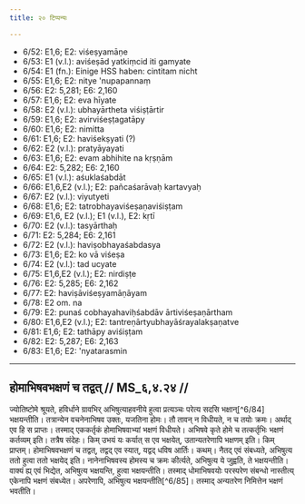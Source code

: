 ```yaml
---
title: २० टिप्पन्यः

---
```

- 6/52: E1,6; E2: viśeṣyamāṇe
- 6/53: E1 (v.l.): aviśeṣād yatkiṃcid iti gamyate
- 6/54: E1 (fn.): Einige HSS haben: cintitam nicht
- 6/55: E1,6; E2: nitye 'nupapannaṃ
- 6/56: E2: 5,281; E6: 2,160
- 6/57: E1,6; E2: eva hīyate
- 6/58: E2 (v.l.): ubhayārtheta viśiṣṭārtir
- 6/59: E1,6; E2: avirviśeṣṭagatāpy
- 6/60: E1,6; E2: nimitta
- 6/61: E1,6; E2: haviśekṣyati (?)
- 6/62: E2 (v.l.): pratyāyayati
- 6/63: E1,6; E2: evam abhihite na kṛṣṇām
- 6/64: E2: 5,282; E6: 2,160
- 6/65: E1 (v.l.): aśuklaśabdāt
- 6/66: E1,6,E2 (v.l.); E2: pañcaśarāvaḥ kartavyaḥ
- 6/67: E2 (v.l.): viyutyeti
- 6/68: E1,6; E2: tatrobhayaviśeṣaṇaviśiṣṭam
- 6/69: E1,6, E2 (v.l.); E1 (v.l.), E2: kṛtī
- 6/70: E2 (v.l.): tasyārthaḥ
- 6/71: E2: 5,284; E6: 2,161
- 6/72: E2 (v.l.): haviṣobhayaśabdasya
- 6/73: E1,6; E2: ko vā viśeṣa
- 6/74: E2 (v.l.): tad ucyate
- 6/75: E1,6,E2 (v.l.); E2: nirdiṣṭe
- 6/76: E2: 5,285; E6: 2,162
- 6/77: E2: haviṣāviśeṣyamāṇāyam
- 6/78: E2 om. na
- 6/79: E2: punaś cobhayahaviḥśabdāv ārtiviśeṣaṇārtham
- 6/80: E1,6,E2 (v.l.); E2: tantreṇārtyubhayāśrayalakṣaṇatve
- 6/81: E1,6; E2: tathāpy aviśiṣṭam
- 6/82: E2: 5,287; E6: 2,163
- 6/83: E1,6; E2: 'nyatarasmin

____________________________________________


## होमाभिषवभक्षणं च तद्वत् // MS_६,४.२४ //

ज्योतिष्टोमे श्रूयते, हविर्धाने ग्रावभिर् अभिषुत्याहवनीये हुत्वा प्रत्यञ्चः परेत्य सदसि भक्षान्[^6/84] भक्षयन्तीति। तत्रान्येन वचनेनाभिषव उक्तः, यजतिना होमः। तौ तावन् न विधीयते, न च तयोः क्रमः। अर्थाद् एव हि स प्राप्तः। तस्माद् एककर्तृकं होमाभिषवाभ्यां भक्षणं विधीयते। अभिषवे कृते होमे च तत्कर्तृभिः भक्षणं कर्तव्यम् इति। तत्रैष संदेहः। किम् उभयं यः कर्यात् स एव भक्षयेत्, उतान्यतरेणापि भक्षणम् इति। किम् प्राप्तम्। होमाभिषवभक्षणं च तद्वत्, तद्वद् एव स्यात्, यद्वद् धविष आर्तिः। कथम्। नैतद् एवं संबध्यते, अभिषुत्य ततो हुत्वा ततो भक्षयेद् इति। नानेनाभिषवस्य होमस्य च क्रमः कीर्त्यते, अभिषुत्य ये जुह्वति, ते भक्षयन्तीति। वाक्यं ह्य् एवं भिद्येत, अभिषुत्य भक्षयन्ति, हुत्वा भक्षयन्तीति।
तस्माद् धोमाभिषवयोः परस्परेण संबन्धो नास्तीत्य् एकेनापि भक्षणं संबध्येत। अपरेणापि, अभिषुत्य भक्षयन्तीति[^6/85]। तस्माद् अन्यतरेण निमित्तेन भक्षणं भवतीति।

